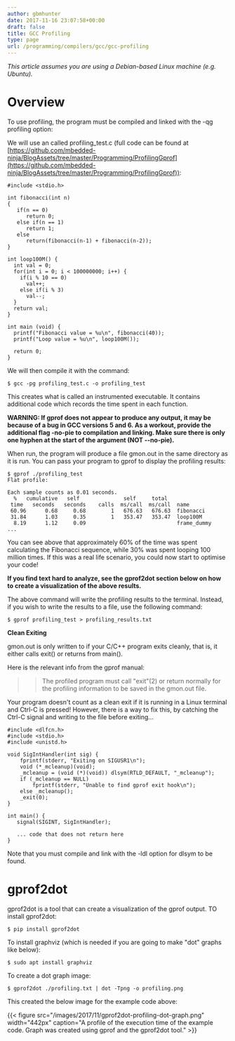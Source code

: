 ```yaml
---
author: gbmhunter
date: 2017-11-16 23:07:58+00:00
draft: false
title: GCC Profiling
type: page
url: /programming/compilers/gcc/gcc-profiling
---
```


_This article assumes you are using a Debian-based Linux machine (e.g. Ubuntu)._




# Overview




To use profiling, the program must be compiled and linked with the -qg profiling option:




We will use an called profiling_test.c (full code can be found at [https://github.com/mbedded-ninja/BlogAssets/tree/master/Programming/ProfilingGprof](https://github.com/mbedded-ninja/BlogAssets/tree/master/Programming/ProfilingGprof)):



    
    #include <stdio.h>
    
    int fibonacci(int n)
    {
       if(n == 0)
          return 0;
       else if(n == 1)
          return 1;
       else
          return(fibonacci(n-1) + fibonacci(n-2));
    } 
    
    int loop100M() {
      int val = 0;
      for(int i = 0; i < 100000000; i++) {
        if(i % 10 == 0)
          val++;
        else if(i % 3)
          val--;
      }
      return val;
    }
    
    int main (void) {  
      printf("Fibonacci value = %u\n", fibonacci(40));          
      printf("Loop value = %u\n", loop100M());
    
      return 0;
    }




We will then compile it with the command:



    
    $ gcc -pg profiling_test.c -o profiling_test




This creates what is called an instrumented executable. It contains additional code which records the time spent in each function.




**WARNING: If gprof does not appear to produce any output, it may be because of a bug in GCC versions 5 and 6. As a workout, provide the additional flag -no-pie to compilation and linking. Make sure there is only one hyphen at the start of the argument (NOT --no-pie).**




When run, the program will produce a file gmon.out in the same directory as it is run. You can pass your program to gprof to display the profiling results:



    
    $ gprof ./profiling_test
    Flat profile:
    
    Each sample counts as 0.01 seconds.
      %   cumulative   self              self     total           
     time   seconds   seconds    calls  ms/call  ms/call  name    
     60.96      0.68     0.68        1   676.63   676.63  fibonacci
     31.84      1.03     0.35        1   353.47   353.47  loop100M
      8.19      1.12     0.09                             frame_dummy
    ...
    




You can see above that approximately 60% of the time was spent calculating the Fibonacci sequence, while 30% was spent looping 100 million times. If this was a real life scenario, you could now start to optimise your code!




**If you find text hard to analyze, see the gprof2dot section below on how to create a visualization of the above results.**




The above command will write the profiling results to the terminal. Instead, if you wish to write the results to a file, use the following command:



    
    $ gprof profiling_test > profiling_results.txt




**Clean Exiting**




gmon.out is only written to if your C/C++ program exits cleanly, that is, it either calls exit() or returns from main().




Here is the relevant info from the gprof manual:




<blockquote>

> 
> The profiled program must call "exit"(2) or return normally for the profiling information to be saved in the gmon.out file.
> 
> 
</blockquote>




Your program doesn't count as a clean exit if it is running in a Linux terminal and Ctrl-C is pressed! However, there is a way to fix this, by catching the Ctrl-C signal and writing to the file before exiting...



    
    #include <dlfcn.h>
    #include <stdio.h>
    #include <unistd.h>
    
    void SigIntHandler(int sig) {
        fprintf(stderr, "Exiting on SIGUSR1\n");
        void (*_mcleanup)(void);
        _mcleanup = (void (*)(void)) dlsym(RTLD_DEFAULT, "_mcleanup");
        if (_mcleanup == NULL)
            fprintf(stderr, "Unable to find gprof exit hook\n");
        else _mcleanup();
        _exit(0);
    }
    
    int main() {
       signal(SIGINT, SigIntHandler);
    
       ... code that does not return here
    }




Note that you must compile and link with the -ldl option for dlsym to be found.




# gprof2dot




gprof2dot is a tool that can create a visualization of the gprof output. TO install gprof2dot:



    
    $ pip install gprof2dot




To install graphviz (which is needed if you are going to make "dot" graphs like below):



    
    $ sudo apt install graphviz




To create a dot graph image:



    
    $ gprof2dot ./profiling.txt | dot -Tpng -o profiling.png




This created the below image for the example code above:



{{< figure src="/images/2017/11/gprof2dot-profiling-dot-graph.png" width="442px" caption="A profile of the execution time of the example code. Graph was created using gprof and the gprof2dot tool."  >}}








